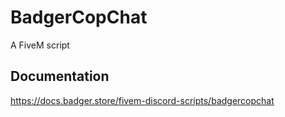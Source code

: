 # BadgerCopChat
A FiveM script

## Documentation
https://docs.badger.store/fivem-discord-scripts/badgercopchat
